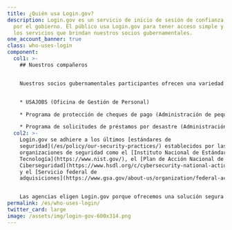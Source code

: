 ```yaml
---
title: ¿Quién usa Login.gov?
description: Login.gov es un servicio de inicio de sesión de confianza emitido
  por el gobierno. El público usa Login.gov para tener acceso simple y seguro a
  los servicios que brindan nuestros socios gubernamentales.
one_account_banner: true
class: who-uses-login
component:
  col1: >-
    ## Nuestros compañeros


    Nuestros socios gubernamentales participantes ofrecen una variedad de servicios como:


    * USAJOBS (Oficina de Gestión de Personal)

    * Programa de protección de cheques de pago (Administración de pequeñas empresas)

    * Programa de solicitudes de préstamos por desastre (Administración de pequeñas empresas)
  col2: >-
    Login.gov se adhiere a los últimos [estándares de
    seguridad](/es/policy/our-security-practices/) establecidos por las principales
    organizaciones de seguridad como el [Instituto Nacional de Estándares y
    Tecnología](https://www.nist.gov/), el [Plan de Acción Nacional de
    Ciberseguridad](https://www.hsdl.org/c/cybersecurity-national-action-plan/)
    y el [Servicio federal de
    adquisiciones](https://www.gsa.gov/about-us/organization/federal-acquisition-service)


    Las agencias eligen Login.gov porque ofrecemos una solución segura y sencilla. [Lea más sobre nuestro programa de socios](/partners/).
permalink: /es/who-uses-login/
twitter_card: large
image: /assets/img/login-gov-600x314.png
---
```

